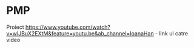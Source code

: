 # PMP
Proiect 
https://www.youtube.com/watch?v=wlJBuX2EXtM&feature=youtu.be&ab_channel=IoanaHan - link ul catre video
